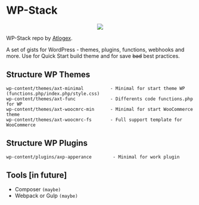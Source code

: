 # WP-Stack
<p align="center"><img src="https://atlogex.com/images/out-rsrc/github-wordpress-logo-riva-200.png"></p>

WP-Stack repo by [Atlogex](https://www.atlogex.com/).

A set of gists for WordPress - themes, plugins, functions, webhooks and more. Use for Quick Start build theme and for save ~~bad~~ best practices.


 Structure WP Themes
 -------------------

    wp-content/themes/axt-minimal          - Minimal for start theme WP (functions.php/index.php/style.css)
    wp-content/themes/axt-func             - Differents code functions.php for WP
    wp-content/themes/axt-woocmrc-min      - Minimal for start WooCommerce theme
    wp-content/themes/axt-woocmrc-fs       - Full support template for WooCommerce


 Structure WP Plugins
 -------------------
    wp-content/plugins/axp-apperance        - Minimal for work plugin


  Tools [in future]
 -------------------

- Composer `(maybe)`
- Webpack or Gulp `(maybe)`
